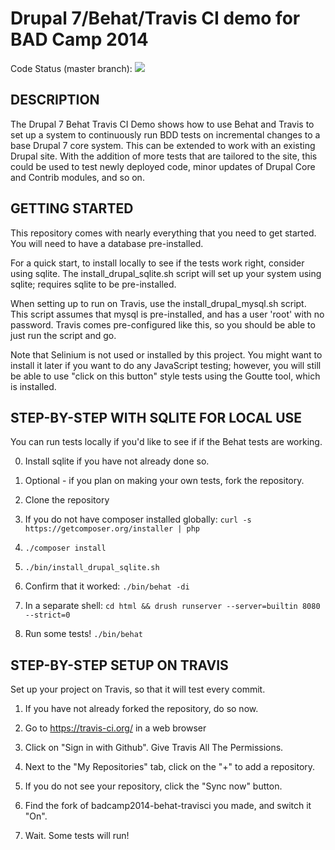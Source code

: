# Drupal 7/Behat/Travis CI demo for BAD Camp 2014

Code Status (master branch):
<a href="https://travis-ci.org/arithmetric/badcamp2014-behat-travisci"><img src="https://travis-ci.org/arithmetric/badcamp2014-behat-travisci.svg?branch=master"></a>

DESCRIPTION
-----------

The Drupal 7 Behat Travis CI Demo shows how to use Behat and Travis
to set up a system to continuously run BDD tests on incremental changes
to a base Drupal 7 core system.  This can be extended to work with an
existing Drupal site.  With the addition of more tests that are tailored
to the site, this could be used to test newly deployed code, minor
updates of Drupal Core and Contrib modules, and so on.


GETTING STARTED
---------------

This repository comes with nearly everything that you need to get
started.  You will need to have a database pre-installed.

For a quick start, to install locally to see if the tests work
right, consider using sqlite.  The install_drupal_sqlite.sh script
will set up your system using sqlite; requires sqlite to be pre-installed.

When setting up to run on Travis, use the install_drupal_mysql.sh script.
This script assumes that mysql is pre-installed, and has a user 'root' with
no password.  Travis comes pre-configured like this, so you should be
able to just run the script and go.

Note that Selinium is not used or installed by this project.  You might
want to install it later if you want to do any JavaScript testing; however,
you will still be able to use "click on this button" style tests using
the Goutte tool, which is installed.


STEP-BY-STEP WITH SQLITE FOR LOCAL USE
--------------------------------------

You can run tests locally if you'd like to see if if the Behat tests are working.

0. Install sqlite if you have not already done so.

1. Optional - if you plan on making your own tests, fork the repository.

2. Clone the repository

3. If you do not have composer installed globally: `curl -s https://getcomposer.org/installer | php`

3. `./composer install`

4. `./bin/install_drupal_sqlite.sh`

5. Confirm that it worked: `./bin/behat -di`

6. In a separate shell: `cd html && drush runserver --server=builtin 8080 --strict=0`

7. Run some tests!  `./bin/behat`


STEP-BY-STEP SETUP ON TRAVIS
----------------------------

Set up your project on Travis, so that it will test every commit.

1. If you have not already forked the repository, do so now.

2. Go to https://travis-ci.org/ in a web browser

3. Click on "Sign in with Github".  Give Travis All The Permissions.

4. Next to the "My Repositories" tab, click on the "+" to add a repository.

5. If you do not see your repository, click the "Sync now" button.

6. Find the fork of badcamp2014-behat-travisci you made, and switch it "On".

7. Wait.  Some tests will run!
